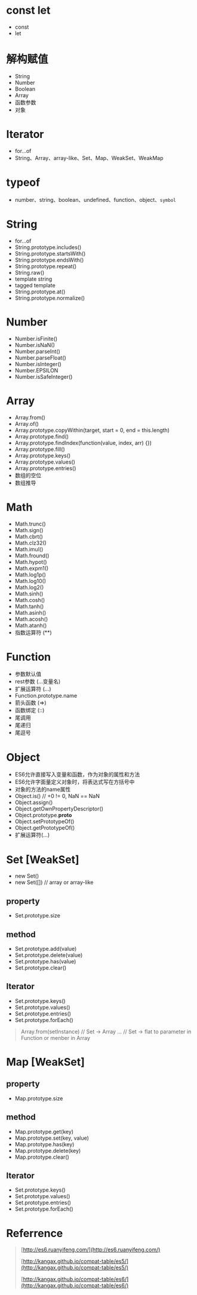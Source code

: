 # const let

* const
* let

# 解构赋值

* String
* Number
* Boolean
* Array
* 函数参数
* 对象

# Iterator

* for...of
* String、Array、array-like、Set、Map、WeakSet、WeakMap

# typeof

* number、string、boolean、undefined、function、object、`symbol`

# String

* for...of
* String.prototype.includes()
* String.prototype.startsWith()
* String.prototype.endsWith()
* String.prototype.repeat()
* String.raw()
* template string
* tagged template
* String.prototype.at()
* String.prototype.normalize()

# Number

* Number.isFinite()
* Number.isNaN()
* Number.parseInt()
* Number.parseFloat()
* Number.isInteger()
* Number.EPSILON
* Number.isSafeInteger()

# Array

* Array.from()
* Array.of()
* Array.prototype.copyWithin(target, start = 0, end = this.length)
* Array.prototype.find()
* Array.prototype.findIndex(function(value, index, arr) {})
* Array.prototype.fill()
* Array.prototype.keys()
* Array.prototype.values()
* Array.prototype.entries()
* 数组的空位
* 数组推导

# Math

* Math.trunc()
* Math.sign()
* Math.cbrt()
* Math.clz32()
* Math.imul()
* Math.fround()
* Math.hypot()
* Math.expm1()
* Math.log1p()
* Math.log10()
* Math.log2()
* Math.sinh()
* Math.cosh()
* Math.tanh()
* Math.asinh()
* Math.acosh()
* Math.atanh()
* 指数运算符 (**)

# Function

* 参数默认值
* rest参数 (...变量名)
* 扩展运算符 (...)
* Function.prototype.name
* 箭头函数 (=>)
* 函数绑定 (::)
* 尾调用
* 尾递归
* 尾逗号

# Object

* ES6允许直接写入变量和函数，作为对象的属性和方法
* ES6允许字面量定义对象时，将表达式写在方括号中
* 对象的方法的name属性
* Object.is()    // +0 != 0, NaN == NaN
* Object.assign()
* Object.getOwnPropertyDescriptor()
* Object.prototype.__proto__
* Object.setPrototypeOf()
* Object.getPrototypeOf()
* 扩展运算符(...)

# Set [WeakSet]

* new Set()
* new Set([]) // array or array-like

## property

* Set.prototype.size

## method

* Set.prototype.add(value)
* Set.prototype.delete(value)
* Set.prototype.has(value)
* Set.prototype.clear()

## Iterator

* Set.prototype.keys()
* Set.prototype.values()
* Set.prototype.entries()
* Set.prototype.forEach()

> Array.from(setInstance)  // Set -> Array
> ...   // Set -> flat to parameter in Function or menber in Array


# Map [WeakSet]

## property

* Map.prototype.size

## method

* Map.prototype.get(key)
* Map.prototype.set(key, value)
* Map.prototype.has(key)
* Map.prototype.delete(key)
* Map.prototype.clear()

## Iterator

* Set.prototype.keys()
* Set.prototype.values()
* Set.prototype.entries()
* Set.prototype.forEach()


# Referrence

> [http://es6.ruanyifeng.com/](http://es6.ruanyifeng.com/)
>
> [http://kangax.github.io/compat-table/es5/](http://kangax.github.io/compat-table/es5/)
>
> [http://kangax.github.io/compat-table/es6/](http://kangax.github.io/compat-table/es6/)
